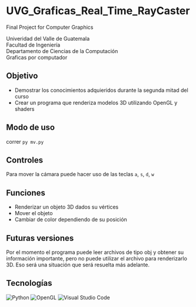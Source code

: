 # UVG_Graficas_Real_Time_RayCaster
Final Project for Computer Graphics

Univeridad del Valle de Guatemala <br>
Facultad de Ingeniería <br>
Departamento de Ciencias de la Computación <br>
Graficas por computador <br>

## Objetivo 
- Demostrar los conocimientos adquieridos durante la segunda mitad del curso
- Crear un programa que renderiza modelos 3D utilizando OpenGL y shaders

## Modo de uso 
correr ```py mv.py```

## Controles
Para mover la cámara puede hacer uso de las teclas ```a```, ```s```, ```d```, ```w```

## Funciones
- Renderizar un objeto 3D dados su vértices
- Mover el objeto
- Cambiar de color dependiendo de su posición

## Futuras versiones
Por el momento el programa puede leer archivos de tipo obj y obtener su información importante, pero no puede utilizar el archivo para renderizarlo 3D. Eso será una situación que será resuelta más adelante. 

## Tecnologías 
![Python](https://img.shields.io/badge/python-3670A0?style=for-the-badge&logo=python&logoColor=ffdd54)
![OpenGL](https://img.shields.io/badge/OpenGL-%23FFFFFF.svg?style=for-the-badge&logo=opengl)
![Visual Studio Code](https://img.shields.io/badge/Visual%20Studio%20Code-0078d7.svg?style=for-the-badge&logo=visual-studio-code&logoColor=white)
